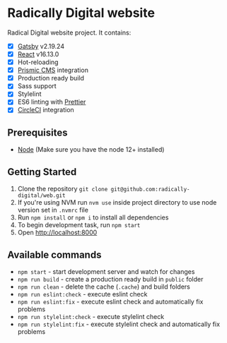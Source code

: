 # Radically Digital website

Radical Digital website project. It contains:
- [x] [Gatsby](https://www.gatsbyjs.org/) v2.19.24
- [x] [React](https://reactjs.org/) v16.13.0
- [x] Hot-reloading
- [x] [Prismic CMS](https://prismic.io/) integration
- [x] Production ready build
- [x] Sass support
- [x] Stylelint
- [x] ES6 linting with [Prettier](https://prettier.io/)
- [x] [CircleCI](https://circleci.com/) integration

## Prerequisites

* [Node](https://nodejs.org/) (Make sure you have the node 12+ installed)

## Getting Started

1. Clone the repository `git clone git@github.com:radically-digital/web.git`
2. If you're using NVM run `nvm use` inside project directory to use node version set in `.nvmrc` file
3. Run `npm install` or `npm i` to install all dependencies
4. To begin development task, run `npm start`
5. Open [http://localhost:8000](http://localhost:8000)

## Available commands

- `npm start` - start development server and watch for changes
- `npm run build` - create a production ready build in `public` folder
- `npm run clean` - delete the cache (`.cache`) and build folders
- `npm run eslint:check` - execute eslint check
- `npm run eslint:fix` - execute eslint check and automatically fix problems
- `npm run stylelint:check` - execute stylelint check
- `npm run stylelint:fix` - execute stylelint check and automatically fix problems
